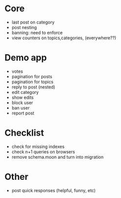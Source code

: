 # Core

* last post on category
* post nesting
* banning: need to enforce
* view counters on topics,categories, (everywhere??)

# Demo app

* votes
* pagination for posts
* pagination for topics
* reply to post (nested)
* edit category
* show edits
* block user
* ban user
* report post

# Checklist

* check for missing indexes
* check n+1 queries on browsers
* remove schema.moon and turn into migration

# Other

* post quick responses (helpful, funny, etc)

